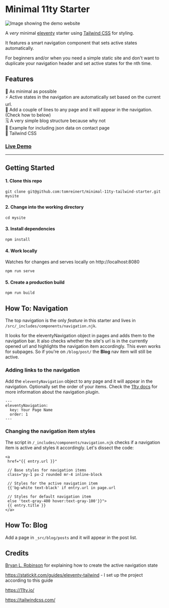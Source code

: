 # Minimal 11ty Starter

![Image showing the demo website](https://user-images.githubusercontent.com/3286735/100862193-26c1bd00-3493-11eb-8120-61a0d822588b.png)

A _very_ minimal [eleventy](https://11ty.io/) starter using [Tailwind CSS](https://tailwindcss.com/) for styling.

It features a smart navigation component that sets active states automatically.

For beginners and/or when you need a simple static site and don't want to duplicate your navigation header and set active states for the nth time.

## Features

🦴 As minimal as possible  
⚡️ Active states in the navigation are automatically set based on the current url.  
💨 Add a couple of lines to any page and it will appear in the navigation. (Check how to below)  
🗓 A very simple blog structure because why not  
🍪 Example for including json data on contact page  
💜 Tailwind CSS

### [Live Demo](https://clever-newton-cbb08a.netlify.app)

---

## Getting Started

#### 1. Clone this repo

```
git clone git@github.com:tomreinert/minimal-11ty-tailwind-starter.git mysite
```

#### 2. Change into the working directory

```
cd mysite
```

#### 3. Install dependencies

```
npm install
```

#### 4. Work locally

Watches for changes and serves locally on http://localhost:8080

```
npm run serve
```

#### 5. Create a production build

```
npm run build
```

## How To: Navigation

The top navigation is the only _feature_ in this starter and lives in `/src/_includes/components/navigation.njk`.

It looks for the eleventyNavigation object in pages and adds them to the navigation bar. It also checks whether the site's url is in the currently opened url and highlights the navigation item accordingly. This even works for subpages. So if you're on `/blog/post/` the **Blog** nav item will still be active.

### Adding links to the navigation

Add the `eleventyNavigation` object to any page and it will appear in the navigation. Optionally set the order of your items.
Check the [11ty docs](https://www.11ty.dev/docs/plugins/navigation/) for more information about the navigation plugin.

```
---
eleventyNavigation:
  key: Your Page Name
  order: 1
---
```

### Changing the navigation item styles

The script in `/_includes/components/navigation.njk` checks if a navigation item is active and styles it accordingly.
Let's dissect the code:

```
<a
 href="{{ entry.url }}"

 // Base styles for navigation items
 class="py-1 px-2 rounded mr-4 inline-block

 // Styles for the active navigation item
 {{'bg-white text-black' if entry.url in page.url

 // Styles for default navigation item
 else 'text-gray-400 hover:text-gray-100'}}">
 {{ entry.title }}
</a>
```

## How To: Blog

Add a page in `_src/blog/posts` and it will appear in the post list.

## Credits

[Bryan L. Robinson](https://bryanlrobinson.com/blog/using-nunjucks-if-expressions-to-create-an-active-navigation-state-in-11ty/) for explaining how to create the active navigation state

https://statickit.com/guides/eleventy-tailwind - I set up the project according to this guide

https://11ty.io/

https://tailwindcss.com/
